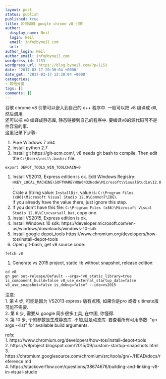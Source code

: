 ```yaml
---
layout: post
status: publish
published: true
title: 如何编译 google chrome v8 引擎
author:
  display_name: Neil
  login: Neil
  email: info@byneil.com
  url: ''
author_login: Neil
author_email: info@byneil.com
wordpress_id: 1153
wordpress_url: https://blog.byneil.com/?p=1153
date: '2017-03-17 20:30:04 +0000'
date_gmt: '2017-03-17 12:30:04 +0000'
categories:
- 其他分类
tags: []
comments: []
---
```

<p>谷歌 chrome v8 引擎可以嵌入到自己的 c++ 程序中. 一般可以把 v8 编译成 dll, 然后调用.<br />
还可以把 v8 编译成静态库, 静态链接到自己的程序中. 要编译v8的源代码可不是件容易的事.<br />
这里记录下步骤:</p>
<ol>
<li>Pure Windows 7 x64</li>
<li>Install python 2.7</li>
<li>Install git https://git-scm.com/, v8 needs git bash to compile. Then edit the <code>C:\Users\neil\.bashrc</code> file:</li>
</ol>
<pre><code>export DEPOT_TOOLS_WIN_TOOLCHAIN=0
</code></pre>
<ol>
<li>Install VS2013, Express edition is ok. Edit Windows Registry:<br />
<code>HKEY_LOCAL_MACHINE\SOFTWARE\WOW6432Node\Microsoft\VisualStudio\12.0</code>.<br />
Crate a String value: <code>InstallDir</code>, value is: <code>C:\Program Files (x86)\Microsoft Visual Studio 12.0\Common7\IDE\</code><br />
If you already have the value there, just ignore this step.</li>
<li>If you don't have this file: <code>C:\Program Files (x86)\Microsoft Visual Studio 12.0\VC\vcvarsall.bat</code>, copy one.</li>
<li>Install VS2015, Express edition is ok.</li>
<li>Install Windows 10 sdk: https://developer.microsoft.com/en-us/windows/downloads/windows-10-sdk</li>
<li>Install google depot_tools https://www.chromium.org/developers/how-tos/install-depot-tools</li>
<li>Open git-bash, get v8 source code:</li>
</ol>
<pre><code>fetch v8
</code></pre>
<ol>
<li>Generate vs 2015 project, static lib without snapshot, release edition:</li>
</ol>
<pre><code>cd v8
gn gen out-release/Default --args="v8_static_library=true is_component_build=false v8_use_external_startup_data=false v8_use_snapshot=false is_debug=false" --ide=vs2015
</code></pre>
<p>注意:<br />
1. 第 4 步, 可能是因为 VS2013 express 版有点残, 如果你是pro 或者 ultimate版 可能不需要.<br />
2. 第 8 步, 需要从 google 同步很多工具, 在中国, 你懂得.<br />
3. 第 10 步, 个的参数是生成静态库. 不加,就是动态库. 要查看所有可用参数: "gn args --list" for available build arguments.</p>
<p>refs:<br />
1. https://www.chromium.org/developers/how-tos/install-depot-tools<br />
2. https://v8project.blogspot.com/2015/09/custom-startup-snapshots.html<br />
3. https://chromium.googlesource.com/chromium/src/tools/gn/+/HEAD/docs/reference.md<br />
4. https://stackoverflow.com/questions/38674676/building-and-linking-v8-in-visual-studio</p>
